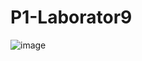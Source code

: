 # P1-Laborator9

![image](https://user-images.githubusercontent.com/101264707/157860687-20947a3c-37e2-4f1f-ab1f-6b92322a52ae.png)
